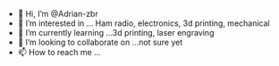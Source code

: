 - 👋 Hi, I’m @Adrian-zbr
- 👀 I’m interested in ... Ham radio, electronics, 3d printing, mechanical
- 🌱 I’m currently learning ...3d printing, laser engraving
- 💞️ I’m looking to collaborate on ...not sure yet
- 📫 How to reach me ...

<!---
Adrian-zbr/Adrian-zbr is a ✨ special ✨ repository because its `README.md` (this file) appears on your GitHub profile.
You can click the Preview link to take a look at your changes.
--->
